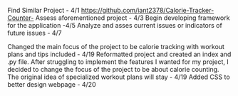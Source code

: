 Find Similar Project - 4/1
    https://github.com/iant2378/Calorie-Tracker-Counter-
Assess aforementioned project - 4/3
Begin developing framework for the application -4/5
Analyze and asses current issues or indicators of future issues - 4/7




Changed the main focus of the project to be calorie tracking with workout plans and tips included - 4/19
Reformatted project and created an index and .py file. After struggling to implement the features I wanted for my project, I decided to change the focus of the project to be about calorie counting. The original idea of specialized workout plans will stay - 4/19
Added CSS to better design webpage - 4/20